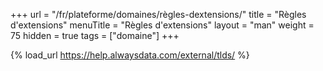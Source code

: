 +++
url = "/fr/plateforme/domaines/règles-dextensions/"
title = "Règles d'extensions"
menuTitle = "Règles d'extensions"
layout = "man"
weight = 75
hidden = true
tags = ["domaine"]
+++

{% load_url https://help.alwaysdata.com/external/tlds/ %}
